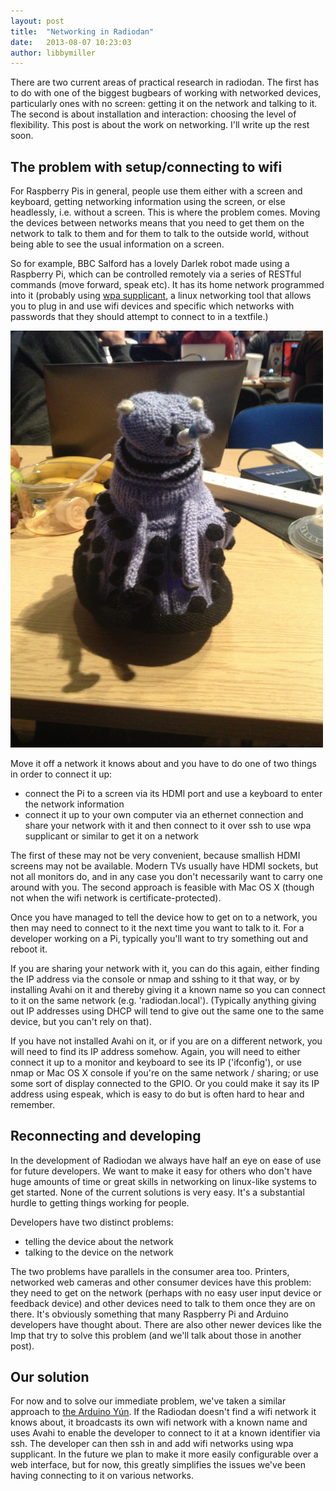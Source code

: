 ```yaml
---
layout: post
title:  "Networking in Radiodan"
date:   2013-08-07 10:23:03
author: libbymiller
---
```


There are two current areas of practical research in radiodan. The first has to do with one of the biggest 
bugbears of working with networked devices, particularly ones with no screen: getting it on the network and 
talking to it. The second is about installation and interaction: choosing the level of flexibility. This post is 
about the work on networking. I'll write up the rest soon.


## The problem with setup/connecting to wifi

For Raspberry Pis in general, people use them either with a screen and keyboard, getting networking information 
using the screen, or else headlessly, i.e. without a screen. This is where the problem comes. Moving the devices 
between networks means that you need to get them on the network to talk to them and for them to talk to the 
outside world, without being able to see the usual information on a screen.

So for example, BBC Salford has a lovely Darlek robot made using a Raspberry Pi, which can be controlled remotely via a 
series of RESTful commands (move forward, speak etc). It has its home network programmed into it 
(probably using [wpa supplicant](https://wiki.archlinux.org/index.php/WPA_supplicant), a linux networking tool that allows you to plug in and use wifi devices and 
specific which networks with passwords that they should attempt to connect to in a textfile.)

<img src="/assets/darlek.jpg" width="500" alt="Knitted Darlek"/>

Move it off a network it knows about and you have to do one of two things in order to connect it up:

* connect the Pi to a screen via its HDMI port and use a keyboard to enter the network information
* connect it up to your own computer via an ethernet connection and share your network with it and then connect to 
it over ssh to use wpa supplicant or similar to get it on a network

The first of these may not be very convenient, because smallish HDMI screens may not be available. Modern TVs 
usually have HDMI sockets, but not all monitors do, and in any case you don't necessarily want to carry one around 
with you. The second approach is feasible with Mac OS X (though not when the wifi network is 
certificate-protected).

Once you have managed to tell the device how to get on to a network, you then may need to connect to it the next 
time you want to talk to it. For a developer working on a Pi, typically you'll want to try something out and reboot it. 

If you are sharing your network with it, you can do this again, either finding the IP address via the console or 
nmap and sshing to it that way, or by installing Avahi on it and thereby giving it a known name so you can connect 
to it on the same network (e.g. 'radiodan.local'). (Typically anything giving out IP addresses using DHCP will 
tend to give out the same one to the same device, but you can't rely on that).

If you have not installed Avahi on it, or if you are on a different network, you will need to find its IP address 
somehow. Again, you will need to either connect it up to a monitor and keyboard to see its IP ('ifconfig'), or use 
nmap or Mac OS X console if you're on the same network / sharing; or use some sort of display connected to the 
GPIO. Or you could make it say its IP address using espeak, which is easy to do but is often hard to hear and 
remember.

## Reconnecting and developing

In the development of Radiodan we always have half an eye on ease of use for future developers. We want to make it 
easy for others who don't have huge amounts of time or great skills in networking on linux-like systems to get 
started. None of the current solutions is very easy. It's a substantial hurdle to getting things working for 
people.

Developers have two distinct problems:

* telling the device about the network
* talking to the device on the network

The two problems have parallels in the consumer area too. Printers, networked web cameras and other consumer 
devices have this problem: they need to get on the network (perhaps with no easy user input device or feedback 
device) and other devices need to talk to them once they are on there. It's obviously something that many 
Raspberry Pi and Arduino developers have thought about. There are also other newer devices like the Imp that try 
to solve this problem (and we'll talk about those in another post).

## Our solution 

For now and to solve our immediate problem, we've taken a similar approach to [the Arduino 
Yún](http://blog.arduino.cc/2013/05/18/welcome-arduino-yun-the-first-member-of-a-series-of-wifi-products-combining-arduino-with-linux/). 
If the Radiodan doesn't find a wifi network it knows about, it broadcasts its own wifi network with a known name 
and uses Avahi to enable the developer to connect to it at a known identifier via ssh. The developer can then ssh in and 
add wifi networks using wpa supplicant. In the future we plan to make it more easily configurable over a web 
interface, but for now, this greatly simplifies the issues we've been having connecting to it on various networks.

